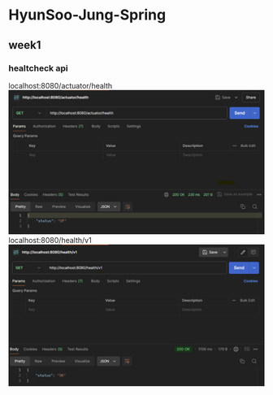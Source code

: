 # HyunSoo-Jung-Spring

## week1
### healtcheck api
localhost:8080/actuator/health
![healthcheck1](image/healthcheck1.png)
localhost:8080/health/v1
![healthcheck2](image/healthcheck2.png)